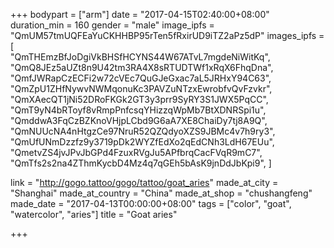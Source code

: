 +++
bodypart = ["arm"]
date = "2017-04-15T02:40:00+08:00"
duration_min = 160
gender = "male"
image_ipfs = "QmUM57tmUQFEaYuCKHHBP95rTen5fRxirUD9iTZ2aPz5dP"
images_ipfs = [  
"QmTHEmzBfJoDgiVkBHSfHCYNS44W67ATvL7mgdeNiWitKq",
"QmQ8JEz5aUZt8n9U42tm3RA4X8sRTUDTWf1xRqX6FhqDna",
"QmfJWRapCzECFi2w72cVEc7QuGJeGxac7aL5JRHxY94C63",
  "QmZpU1ZHfNywvNWMqonuKc3PAVZuNTzxEwrobfvQvFzvkr",
  "QmXAecQT1jNi52DRoFKGk2GT3y3prr9SyRY3S1JWX5PqCC",
  "QmT9yN4bRToyf8vRmpPnfcsqYHizzqWpMb7BtXDNRSpi1u",
  "QmddwA3FqCzBZKnoVHjpLCbd9G6aA7XE8ChaiDy7tj8A9Q",
  "QmNUUcNA4nHtgzCe97NruR52QZQdyoXZS9JBMc4v7h9ry3",
  "QmUfUNmDzzfz9y3719pDk2WYZfEdXo2qEdCNh3LdH67EUu",
  "QmetvZS4jvJPvJbGPd4FzuxRVgJu5APfbrqCacFVqR9mC7",
  "QmTfs2s2na4ZThmKycbD4Mz4q7qGEh5bAsK9jnDdJbKpi9",
]

link = "http://gogo.tattoo/gogo/tattoo/goat_aries"
made_at_city = "Shanghai"
made_at_country = "China"
made_at_shop = "chushangfeng"
made_date = "2017-04-13T00:00:00+08:00"
tags = ["color", "goat", "watercolor", "aries"]
title = "Goat aries"

+++
